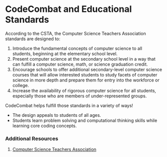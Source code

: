 # CodeCombat and Educational Standards

According to the CSTA, the Computer Science Teachers Association standards are designed to: 

1.  Introduce the fundamental concepts of computer science to all students, beginning at the elementary school level.
1.  Present computer science at the secondary school level in a way that can fulfill a computer science, math, or science graduation credit.
1.  Encourage schools to offer additional secondary-level computer science courses that will allow interested students to study facets of computer science in more depth and prepare them for entry into the workforce or college.
1.  Increase the availability of rigorous computer science for all students, especially those who are members of under-represented groups. 


CodeCombat helps fulfill those standards in a variety of ways! 
* The design appeals to students of all ages. 
* Students learn problem solving and computational thinking skills while learning core coding concepts. 


### Additional Resources

1. [Computer Science Teachers Association](http://csta.acm.org)